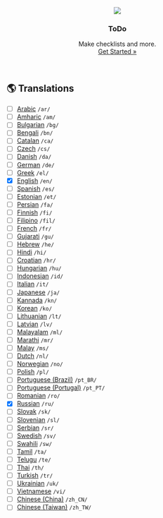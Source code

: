<p align="center">
    <a href="https://github.com/victor-savinov/to-do">
        <img src="https://github.com/victor-savinov/icons/blob/master/to-do/raised-128.png">
    </a>
</p>

<h3 align="center">ToDo</h3>

<p align="center">
    Make checklists and more.
    <br>
    <a href="https://chrome.google.com/webstore/detail/to-do/mniboiicchcpkffcdlaocnkfpbdihgii">Get Started »</a>
</p>

<br>

## :earth_americas: Translations
- [ ] [Arabic](https://github.com/victor-savinov/todo/tree/master/_locales/ar/messages.json) `/ar/`
- [ ] [Amharic](https://github.com/victor-savinov/todo/tree/master/_locales/am/messages.json) `/am/`
- [ ] [Bulgarian](https://github.com/victor-savinov/todo/tree/master/_locales/bg/messages.json) `/bg/`
- [ ] [Bengali](https://github.com/victor-savinov/todo/tree/master/_locales/bn/messages.json) `/bn/`
- [ ] [Catalan](https://github.com/victor-savinov/todo/tree/master/_locales/ca/messages.json) `/ca/`
- [ ] [Czech](https://github.com/victor-savinov/todo/tree/master/_locales/cs/messages.json) `/cs/`
- [ ] [Danish](https://github.com/victor-savinov/todo/tree/master/_locales/da/messages.json) `/da/`
- [ ] [German](https://github.com/victor-savinov/todo/tree/master/_locales/de/messages.json) `/de/`
- [ ] [Greek](https://github.com/victor-savinov/todo/tree/master/_locales/el/messages.json) `/el/`
- [x] [English](https://github.com/victor-savinov/todo/tree/master/_locales/en/messages.json) `/en/`
- [ ] [Spanish](https://github.com/victor-savinov/todo/tree/master/_locales/es/messages.json) `/es/`
- [ ] [Estonian](https://github.com/victor-savinov/todo/tree/master/_locales/et/messages.json) `/et/`
- [ ] [Persian](https://github.com/victor-savinov/todo/tree/master/_locales/fa/messages.json) `/fa/`
- [ ] [Finnish](https://github.com/victor-savinov/todo/tree/master/_locales/fi/messages.json) `/fi/`
- [ ] [Filipino](https://github.com/victor-savinov/todo/tree/master/_locales/fil/messages.json) `/fil/`
- [ ] [French](https://github.com/victor-savinov/todo/tree/master/_locales/fr/messages.json) `/fr/`
- [ ] [Gujarati](https://github.com/victor-savinov/todo/tree/master/_locales/gu/messages.json) `/gu/`
- [ ] [Hebrew](https://github.com/victor-savinov/todo/tree/master/_locales/he/messages.json) `/he/`
- [ ] [Hindi](https://github.com/victor-savinov/todo/tree/master/_locales/hi/messages.json) `/hi/`
- [ ] [Croatian](https://github.com/victor-savinov/todo/tree/master/_locales/hr/messages.json) `/hr/`
- [ ] [Hungarian](https://github.com/victor-savinov/todo/tree/master/_locales/hu/messages.json) `/hu/`
- [ ] [Indonesian](https://github.com/victor-savinov/todo/tree/master/_locales/id/messages.json) `/id/`
- [ ] [Italian](https://github.com/victor-savinov/todo/tree/master/_locales/it/messages.json) `/it/`
- [ ] [Japanese](https://github.com/victor-savinov/todo/tree/master/_locales/ja/messages.json) `/ja/`
- [ ] [Kannada](https://github.com/victor-savinov/todo/tree/master/_locales/kn/messages.json) `/kn/`
- [ ] [Korean](https://github.com/victor-savinov/todo/tree/master/_locales/ko/messages.json) `/ko/`
- [ ] [Lithuanian](https://github.com/victor-savinov/todo/tree/master/_locales/lt/messages.json) `/lt/`
- [ ] [Latvian](https://github.com/victor-savinov/todo/tree/master/_locales/lv/messages.json) `/lv/`
- [ ] [Malayalam](https://github.com/victor-savinov/todo/tree/master/_locales/ml/messages.json) `/ml/`
- [ ] [Marathi](https://github.com/victor-savinov/todo/tree/master/_locales/mr/messages.json) `/mr/`
- [ ] [Malay](https://github.com/victor-savinov/todo/tree/master/_locales/ms/messages.json) `/ms/`
- [ ] [Dutch](https://github.com/victor-savinov/todo/tree/master/_locales/nl/messages.json) `/nl/`
- [ ] [Norwegian](https://github.com/victor-savinov/todo/tree/master/_locales/no/messages.json) `/no/`
- [ ] [Polish](https://github.com/victor-savinov/todo/tree/master/_locales/pl/messages.json) `/pl/`
- [ ] [Portuguese (Brazil)](https://github.com/victor-savinov/todo/tree/master/_locales/pt_BR/messages.json) `/pt_BR/`
- [ ] [Portuguese (Portugal)](https://github.com/victor-savinov/todo/tree/master/_locales/pt_PT/messages.json) `/pt_PT/`
- [ ] [Romanian](https://github.com/victor-savinov/todo/tree/master/_locales/ro/messages.json) `/ro/`
- [x] [Russian](https://github.com/victor-savinov/todo/tree/master/_locales/ru/messages.json) `/ru/`
- [ ] [Slovak](https://github.com/victor-savinov/todo/tree/master/_locales/sk/messages.json) `/sk/`
- [ ] [Slovenian](https://github.com/victor-savinov/todo/tree/master/_locales/sl/messages.json) `/sl/`
- [ ] [Serbian](https://github.com/victor-savinov/todo/tree/master/_locales/sr/messages.json) `/sr/`
- [ ] [Swedish](https://github.com/victor-savinov/todo/tree/master/_locales/sv/messages.json) `/sv/`
- [ ] [Swahili](https://github.com/victor-savinov/todo/tree/master/_locales/sw/messages.json) `/sw/`
- [ ] [Tamil](https://github.com/victor-savinov/todo/tree/master/_locales/ta/messages.json) `/ta/`
- [ ] [Telugu](https://github.com/victor-savinov/todo/tree/master/_locales/te/messages.json) `/te/`
- [ ] [Thai](https://github.com/victor-savinov/todo/tree/master/_locales/th/messages.json) `/th/`
- [ ] [Turkish](https://github.com/victor-savinov/todo/tree/master/_locales/tr/messages.json) `/tr/`
- [ ] [Ukrainian](https://github.com/victor-savinov/todo/tree/master/_locales/uk/messages.json) `/uk/`
- [ ] [Vietnamese](https://github.com/victor-savinov/todo/tree/master/_locales/vi/messages.json) `/vi/`
- [ ] [Chinese (China)](https://github.com/victor-savinov/todo/tree/master/_locales/zh_CN/messages.json) `/zh_CN/`
- [ ] [Chinese (Taiwan)](https://github.com/victor-savinov/todo/tree/master/_locales/zh_TW/messages.json) `/zh_TW/`

